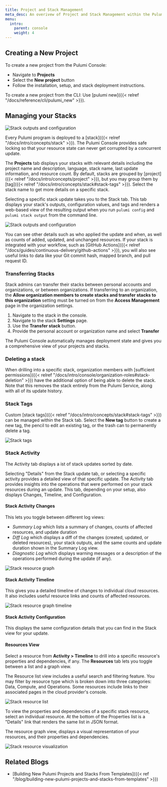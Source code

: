 ```yaml
---
title: Project and Stack Management
meta_desc: An overivew of Project and Stack Management within the Pulumi Cloud Service.
menu:
  intro:
    parent: console
    weight: 4
---
```


## Creating a New Project

To create a new project from the Pulumi Console:

* Navigate to **Projects**
* Select the **New project** button
* Follow the installation, setup, and stack deployment instructions.

To create a new project from the CLI:
Use [pulumi new]({{< relref "/docs/reference/cli/pulumi_new" >}}).

## Managing your Stacks

![Stack outputs and configuration](/images/docs/reference/service/organization-stacks.png)

Every Pulumi program is deployed to a [stack]({{< relref "/docs/intro/concepts/stack" >}}). The Pulumi Console provides safe locking so that your resource state can never get corrupted by a concurrent update.

The **Projects** tab displays your stacks with relevant details including the project name and description, language, stack name, last update information, and resource count. By default, stacks are grouped by [project]({{< relref "/docs/intro/concepts/project" >}}), but you may group them by [tag]({{< relref "/docs/intro/concepts/stack#stack-tags" >}}). Select the stack name to get more details on a specific stack.

Selecting a specific stack update takes you to the Stack tab. This tab displays your stack's outputs, configuration values, and tags and renders a web-based view of the resulting output when you run `pulumi config` and `pulumi stack output` from the command line.

![Stack outputs and configuration](/images/docs/reference/service/stack-outputs-and-configuration.png)

You can see other details such as who applied the update and when, as well as counts of added, updated, and unchanged resources. If your stack is integrated with your workflow, such as [GitHub Actions]({{< relref "/docs/guides/continuous-delivery/github-actions" >}}), you will also see useful links to data like your Git commit hash, mapped branch, and pull request ID.

### Transferring Stacks

Stack admins can transfer their stacks between personal accounts and organizations, or between organizations.
If transferring to an organization, the **Allow organization members to create stacks and transfer stacks to this organization** setting must be turned on from the **Access Management** page in the organization settings.

1. Navigate to the stack in the console.
1. Navigate to the stack **Settings** page.
1. Use the **Transfer stack** button.
1. Provide the personal account or organization name and select **Transfer**

The Pulumi Console automatically manages deployment state and gives you a comprehensive view of your projects and stacks.

### Deleting a stack

When drilling into a specific stack, organization members with [sufficient permissions]({{< relref "/docs/intro/console/organization-roles#stack-deletion" >}}) have the additional option of being able to delete the stack. Note that this removes the stack entirely from the Pulumi Service, along with all of its update history.

### Stack Tags

Custom [stack tags]({{< relref "/docs/intro/concepts/stack#stack-tags" >}}) can be managed within the Stack tab. Select the **New tag** button to create a new tag, the pencil to edit an existing tag, or the trash can to permanently delete a tag.

![Stack tags](/images/docs/reference/service/stack-tags.png)

### Stack Activity

The Activity tab displays a ist of stack updates sorted by date.

Selecting "Details" from the Stack update tab, or selecting a specific activity provides a detailed view of that specific update. The Activity tab provides insights into the operations that were performed on your stack resources during an update. This tab, depending on your setup, also displays Changes, Timeline, and Configuration.

#### Stack Activity Changes

This lets you toggle between different log views:

* _Summary Log_ which lists a summary of changes, counts of affected resources, and update duration
* _Diff Log_ which displays a diff of the changes (created, updated, or deleted resources), your stack outputs, and the same counts and update duration shown in the Summary Log view.
* _Diagnostic Log_ which displays warning messages or a description of the operations performed during the update (if any).

![Stack resource graph](/images/docs/reference/service/resource-changes.png)

#### Stack Activity Timeline

This gives you a detailed timeline of changes to individual cloud resources. It also includes useful resource links and counts of affected resources.

![Stack resource graph timeline](/images/docs/reference/service/timeline.png)

#### Stack Activity Configuration

This displays the same configuration details that you can find in the Stack view for your update.

#### Resources View

Select a resource from **Activity > Timeline** to drill into a specific resource's properties and dependencies, if any. The **Resources** tab lets you toggle between a list and a graph view.

The Resource list view includes a useful search and filtering feature. You may filter by resource type which is broken down into three categories: Data, Compute, and Operations. Some resources include links to their associated pages in the cloud provider's console.

![Stack resource list](/images/docs/reference/service/stack-resource-list.png)

To view the properties and dependencies of a specific stack resource, select an individual resource. At the bottom of the Properties list is a "Details" link that renders the same list in JSON format.

The resource graph view, displays a visual representation of your resources, and their properties and dependencies.

![Stack resource visualization](/images/docs/reference/service/stack-resource-visualization.png)

## Related Blogs

* [Building New Pulumi Projects and Stacks From Templates]({{< ref "/blog/building-new-pulumi-projects-and-stacks-from-templates" >}})
